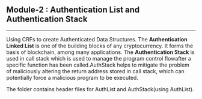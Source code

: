## Module-2 : Authentication List and Authentication Stack
-----
Using CRFs to create Authenticated Data Structures. 
The **Authentication Linked List** is one of the building blocks of any cryptocurrency. It forms the basis of blockchain, among many applications.
The **Authentication Stack** is used in call stack which is used to manage the program control flowafter a specific function has been called.AuthStack helps to mitigate the problem of maliciously altering the return address stored in call stack, which can potentially force a malicious program to be executed.

The folder contains header files for AuthList and AuthStack(using AuthList). 
